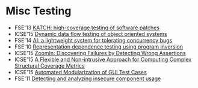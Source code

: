 # Misc Testing

* FSE'13 [KATCH: high-coverage testing of software patches](https://scholar.google.com/scholar?q=KATCH%3A+high-coverage+testing+of+software+patches)
* ICSE'15 [Dynamic data flow testing of object oriented systems](https://scholar.google.com/scholar?q=Dynamic+data+flow+testing+of+object+oriented+systems)
* FSE'14 [AI: a lightweight system for tolerating concurrency bugs](https://scholar.google.com/scholar?q=AI%3A+a+lightweight+system+for+tolerating+concurrency+bugs)
* FSE'10 [Representation dependence testing using program inversion](https://scholar.google.com/scholar?q=Representation+dependence+testing+using+program+inversion)
* ICSE'15 [ZoomIn: Discovering Failures by Detecting Wrong Assertions](https://scholar.google.com/scholar?q=ZoomIn%3A+Discovering+Failures+by+Detecting+Wrong+Assertions)
* ICSE'15 [A Flexible and Non-intrusive Approach for Computing Complex Structural Coverage Metrics](https://scholar.google.com/scholar?q=A+Flexible+and+Non-intrusive+Approach+for+Computing+Complex+Structural+Coverage+Metrics)
* ICSE'15 [Automated Modularization of GUI Test Cases](https://scholar.google.com/scholar?q=Automated+Modularization+of+GUI+Test+Cases)
* FSE'11 [Detecting and analyzing insecure component usage](https://scholar.google.com/scholar?q=Detecting+and+analyzing+insecure+component+usage)
